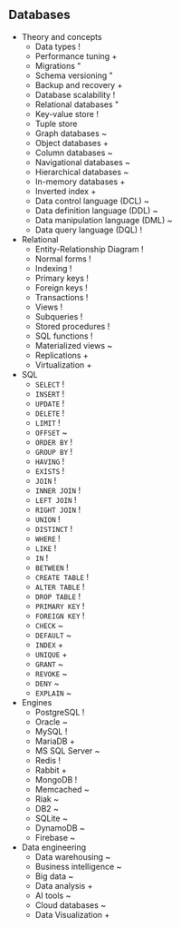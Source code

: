 ## Databases

- Theory and concepts
  - Data types !
  - Performance tuning +
  - Migrations "
  - Schema versioning "
  - Backup and recovery +
  - Database scalability !
  - Relational databases "
  - Key-value store !
  - Tuple store
  - Graph databases ~
  - Object databases +
  - Column databases ~
  - Navigational databases ~
  - Hierarchical databases ~
  - In-memory databases +
  - Inverted index +
  - Data control language (DCL) ~
  - Data definition language (DDL) ~
  - Data manipulation language (DML) ~
  - Data query language (DQL) !
- Relational
  - Entity-Relationship Diagram !
  - Normal forms !
  - Indexing !
  - Primary keys !
  - Foreign keys !
  - Transactions ! 
  - Views !
  - Subqueries !
  - Stored procedures !
  - SQL functions !
  - Materialized views ~
  - Replications +
  - Virtualization +
- SQL
  - `SELECT` !
  - `INSERT` !
  - `UPDATE` !
  - `DELETE` !
  - `LIMIT` !
  - `OFFSET` ~
  - `ORDER BY` !
  - `GROUP BY` !
  - `HAVING` !
  - `EXISTS` !
  - `JOIN` !
  - `INNER JOIN` !
  - `LEFT JOIN` !
  - `RIGHT JOIN` !
  - `UNION` !
  - `DISTINCT` !
  - `WHERE` !
  - `LIKE` !
  - `IN` !
  - `BETWEEN` !
  - `CREATE TABLE` !
  - `ALTER TABLE` !
  - `DROP TABLE` !
  - `PRIMARY KEY` !
  - `FOREIGN KEY` !
  - `CHECK` ~
  - `DEFAULT` ~
  - `INDEX` +
  - `UNIQUE` +
  - `GRANT` ~
  - `REVOKE` ~
  - `DENY` ~
  - `EXPLAIN` ~
- Engines
  - PostgreSQL !
  - Oracle ~
  - MySQL !
  - MariaDB +
  - MS SQL Server ~
  - Redis !
  - Rabbit +
  - MongoDB !
  - Memcached ~
  - Riak ~
  - DB2 ~
  - SQLite ~
  - DynamoDB ~
  - Firebase ~
- Data engineering
  - Data warehousing ~
  - Business intelligence ~
  - Big data ~
  - Data analysis +
  - AI tools ~
  - Cloud databases ~
  - Data Visualization +
